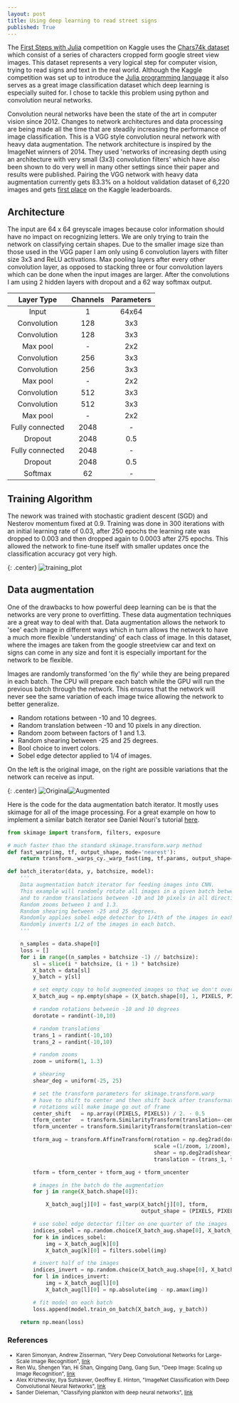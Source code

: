 ```yaml
---
layout: post
title: Using deep learning to read street signs
published: True
---
```


The [First Steps with Julia](https://www.kaggle.com/c/street-view-getting-started-with-julia) competition on Kaggle uses the [Chars74k dataset](http://www.ee.surrey.ac.uk/CVSSP/demos/chars74k/) which consist of a series of characters cropped form google street view images. This dataset represents a very logical step for computer vision, trying to read signs and text in the real world. Although the Kaggle competition was set up to introduce the [Julia programming language](http://julialang.org/) it also serves as a great image classification dataset which deep learning is especially suited for. I chose to tackle this problem using python and convolution neural networks.

Convolution neural networks have been the state of the art in computer vision since 2012. Changes to network architectures and data processing are being made all the time that are steadily increasing the performance of image classification. This is a VGG style convolution neural network with heavy data augmentation. The network architecture is inspired by the ImageNet winners of 2014. They used 'networks of increasing depth using an architecture with very small (3x3) convolution filters' which have also been shown to do very well in many other settings since their paper and results were published. Pairing the VGG network with heavy data augmentation currently gets 83.3% on a holdout validation dataset of 6,220 images and gets [first place](https://www.kaggle.com/c/street-view-getting-started-with-julia/leaderboard) on the Kaggle leaderboards.

## Architecture

The input are 64 x 64 greyscale images because color information should have no impact on recognizing letters. We are only trying to train the network on classifying certain shapes. Due to the smaller image size than those used in the VGG paper I am only using 6 convolution layers with filter size 3x3 and ReLU activations. Max pooling layers after every other convolution layer, as opposed to stacking three or four convolution layers which can be done when the input images are larger. After the convolutions I am using 2 hidden layers with dropout and a 62 way softmax output.


| __Layer Type__ | __Channels__ | __Parameters__ |
| :---: | :---: | :---: |
| Input | 1 | 64x64 |
| Convolution | 128 | 3x3 |
| Convolution | 128 | 3x3 |
| Max pool | - | 2x2 |
| Convolution | 256 | 3x3 |
| Convolution | 256 | 3x3 |
| Max pool | - | 2x2 |
| Convolution| 512 | 3x3 |
| Convolution | 512 | 3x3 |
| Max pool | - | 2x2 |
| Fully connected | 2048 | - |
| Dropout | 2048 | 0.5 |
| Fully connected | 2048 | - |
| Dropout | 2048 | 0.5 |
| Softmax | 62 | - |


## Training Algorithm

The nework was trained with stochastic gradient descent (SGD) and Nesterov momentum fixed at 0.9. Training was done in 300 iterations with an initial learning rate of 0.03, after 250 epochs the learning rate was dropped to 0.003 and then dropped again to 0.0003 after 275 epochs. This allowed the network to fine-tune itself with smaller updates once the classification accuracy got very high.

{: .center}
![training_plot](http://i.imgur.com/nFy2C3P.png)

## Data augmentation

One of the drawbacks to how powerful deep learning can be is that the networks are very prone to overfitting. These data augmentation techniques are a great way to deal with that. Data augmentation allows the network to 'see' each image in different ways which in turn allows the network to have a much more flexible 'understanding' of each class of image. In this dataset, where the images are taken from the google streetview car and text on signs can come in any size and font it is especially important for the network to be flexible.

Images are randomly transformed 'on the fly' while they are being prepared in each batch. The CPU will prepare each batch while the GPU will run the previous batch through the network. This ensures that the network will never see the same variation of each image twice allowing the network to better generalize.

* Random rotations between -10 and 10 degrees.
* Random translation between -10 and 10 pixels in any direction.
* Random zoom between factors of 1 and 1.3.
* Random shearing between -25 and 25 degrees.
* Bool choice to invert colors.
* Sobel edge detector applied to 1/4 of images.

On the left is the original image, on the right are possible variations that the network can receive as input.

{: .center}
![Original](http://i.imgur.com/vNkJrKi.png)![Augmented](http://i.imgur.com/0G8Khxv.gif)

Here is the code for the data augmentation batch iterator. It mostly uses skimage for all of the image processing. For a great example on how to implement a similar batch iterator see Daniel Nouri's tutorial [here](http://danielnouri.org/notes/2014/12/17/using-convolutional-neural-nets-to-detect-facial-keypoints-tutorial/).

``` python
from skimage import transform, filters, exposure

# much faster than the standard skimage.transform.warp method
def fast_warp(img, tf, output_shape, mode='nearest'):
    return transform._warps_cy._warp_fast(img, tf.params, output_shape=output_shape, mode=mode)

def batch_iterator(data, y, batchsize, model):
    '''
    Data augmentation batch iterator for feeding images into CNN.
    This example will randomly rotate all images in a given batch between -10 and 10 degrees
    and to random translations between -10 and 10 pixels in all directions.
    Random zooms between 1 and 1.3.
    Random shearing between -25 and 25 degrees.
    Randomly applies sobel edge detector to 1/4th of the images in each batch.
    Randomly inverts 1/2 of the images in each batch.
    '''

    n_samples = data.shape[0]
    loss = []
    for i in range((n_samples + batchsize -1) // batchsize):
        sl = slice(i * batchsize, (i + 1) * batchsize)
        X_batch = data[sl]
        y_batch = y[sl]

        # set empty copy to hold augmented images so that we don't overwrite
        X_batch_aug = np.empty(shape = (X_batch.shape[0], 1, PIXELS, PIXELS), dtype = 'float32')

        # random rotations betweein -10 and 10 degrees
        dorotate = randint(-10,10)

        # random translations
        trans_1 = randint(-10,10)
        trans_2 = randint(-10,10)

        # random zooms
        zoom = uniform(1, 1.3)

        # shearing
        shear_deg = uniform(-25, 25)

        # set the transform parameters for skimage.transform.warp
        # have to shift to center and then shift back after transformation otherwise
        # rotations will make image go out of frame
        center_shift   = np.array((PIXELS, PIXELS)) / 2. - 0.5
        tform_center   = transform.SimilarityTransform(translation=-center_shift)
        tform_uncenter = transform.SimilarityTransform(translation=center_shift)

        tform_aug = transform.AffineTransform(rotation = np.deg2rad(dorotate),
                                              scale =(1/zoom, 1/zoom),
                                              shear = np.deg2rad(shear_deg),
                                              translation = (trans_1, trans_2))

        tform = tform_center + tform_aug + tform_uncenter

        # images in the batch do the augmentation
        for j in range(X_batch.shape[0]):

            X_batch_aug[j][0] = fast_warp(X_batch[j][0], tform,
                                          output_shape = (PIXELS, PIXELS))

        # use sobel edge detector filter on one quarter of the images
        indices_sobel = np.random.choice(X_batch_aug.shape[0], X_batch_aug.shape[0] / 4, replace = False)
        for k in indices_sobel:
            img = X_batch_aug[k][0]
            X_batch_aug[k][0] = filters.sobel(img)

        # invert half of the images
        indices_invert = np.random.choice(X_batch_aug.shape[0], X_batch_aug.shape[0] / 2, replace = False)
        for l in indices_invert:
            img = X_batch_aug[l][0]
            X_batch_aug[l][0] = np.absolute(img - np.amax(img))

        # fit model on each batch
        loss.append(model.train_on_batch(X_batch_aug, y_batch))

    return np.mean(loss)
```

### References
<small>

* Karen Simonyan, Andrew Zisserman, "Very Deep Convolutional Networks for Large-Scale Image Recognition", [link](http://arxiv.org/abs/1409.1556)
* Ren Wu, Shengen Yan, Hi Shan, Qingqing Dang, Gang Sun, "Deep Image: Scaling up Image Recognition", [link](http://arxiv.org/vc/arxiv/papers/1501/1501.02876v1.pdf)
* Alex Krizhevsky, Ilya Sutskever, Geoffrey E. Hinton, "ImageNet Classification with Deep Convolutional Neural Networks", [link](http://papers.nips.cc/paper/4824-imagenet-classification-with-deep-convolutional-neural-networks)
* Sander Dieleman, "Classifying plankton with deep neural networks", [link](http://benanne.github.io/2015/03/17/plankton.html)
